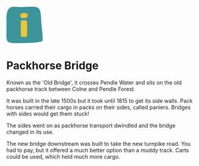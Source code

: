 ![max_pic](./things.png)
# Packhorse Bridge

Known as the 'Old Bridge', it crosses Pendle Water and sits on the old packhorse track between Colne and Pendle Forest.  

It was built in the late 1500s but it took until 1815 to get its side walls. Pack horses carried their cargo in packs on their sides, called paniers. Bridges with sides would get them stuck!  

The sides went on as packhorse transport dwindled and the bridge changed in its use. 

The new bridge downstream was built to take the new turnpike road. You had to pay, but it offered a much better option than a muddy track. Carts could be used, which held much more cargo.
